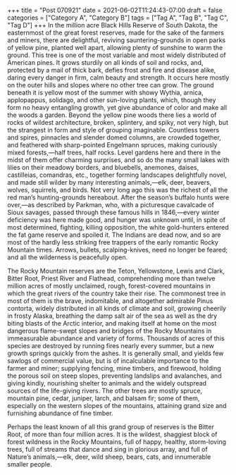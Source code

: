 +++
title = "Post 070921"
date = 2021-06-02T11:24:43-07:00
draft = false
categories = ["Category A", "Category B"]
tags = ["Tag A", "Tag B", "Tag C", "Tag D"]
+++
In the million acre Black Hills Reserve of South Dakota, the easternmost of the great forest reserves, made for the sake of the farmers and miners, there are delightful, reviving sauntering-grounds in open parks of yellow pine, planted well apart, allowing plenty of sunshine to warm the ground. This tree is one of the most variable and most widely distributed of American pines. It grows sturdily on all kinds of soil and rocks, and, protected by a mail of thick bark, defies frost and fire and disease alike, daring every danger in firm, calm beauty and strength. It occurs here mostly on the outer hills and slopes where no other tree can grow. The ground beneath it is yellow most of the summer with showy Wythia, arnica, applopappus, solidago, and other sun-loving plants, which, though they form no heavy entangling growth, yet give abundance of color and make all the woods a garden. Beyond the yellow pine woods there lies a world of rocks of wildest architecture, broken, splintery, and spiky, not very high, but the strangest in form and style of grouping imaginable. Countless towers and spires, pinnacles and slender domed columns, are crowded together, and feathered with sharp-pointed Engelmann spruces, making curiously mixed forests,—half trees, half rocks. Level gardens here and there in the midst of them offer charming surprises, and so do the many small lakes with lilies on their meadowy borders, and bluebells, anemones, daises, castilleias, comandras, etc., together forming landscapes delightfully novel, and made still wilder by many interesting animals,—elk, deer, beavers, wolves, squirrels, and birds. Not very long ago this was the richest of all the red man’s hunting-grounds hereabout. After the season’s buffalo hunts were over,—as described by Parkman, who, with a picturesque cavalcade of Sioux savages, passed through these famous hills in 1846,—every winter deficiency was here made good, and hunger was unknown until, in spite of most determined, fighting, killing opposition, the white gold-hunters entered the fat game reserve and spoiled it. The Indians are dead now, and so are most of the hardly less striking free trappers of the early romantic Rocky Mountain times. Arrows, bullets, scalping-knives, need no longer be feared; and all the wilderness is peacefully open.

The Rocky Mountain reserves are the Teton, Yellowstone, Lewis and Clark, Bitter Root, Priest River and Flathead, comprehending more than twelve million acres of mostly unclaimed, rough, forest-covered mountains in which the great rivers of the country take their rise. The commonest tree in most of them is the brave, indomitable, and altogether admirable Pinus contorta, widely distributed in all kinds of climate and soil, growing cheerily in frosty Alaska, breathing the damp salt air of the sea as well as the dry biting blasts of the Arctic interior, and making itself at home on the most dangerous flame-swept slopes and bridges of the Rocky Mountains in immeasurable abundance and variety of forms. Thousands of acres of this species are destroyed by running fires nearly every summer, but a new growth springs quickly from the ashes. It is generally small, and yields few sawlogs of commercial value, but is of incalculable importance to the farmer and miner; supplying fencing, mine timbers, and firewood, holding the porous soil on steep slopes, preventing landslips and avalanches, and giving kindly, nourishing shelter to animals and the widely outspread sources of the life-giving rivers. The other trees are mostly spruce, mountain pine, cedar, juniper, larch, and balsam fir; some of them, especially on the western slopes of the mountains, attaining grand size and furnishing abundance of fine timber.

Perhaps the least known of all this grand group of reserves is the Bitter Root, of more than four million acres. It is the wildest, shaggiest block of forest wildness in the Rocky Mountains, full of happy, healthy, storm-loving trees, full of streams that dance and sing in glorious array, and full of Nature’s animals,—elk, deer, wild sheep, bears, cats, and innumerable smaller people.
